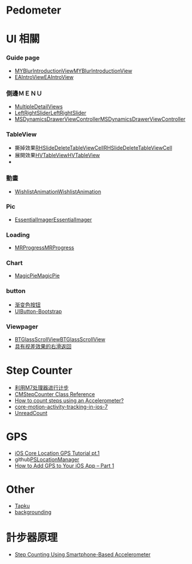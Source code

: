 Pedometer
========

# UI 相關
### Guide page
 * [MYBlurIntroductionViewMYBlurIntroductionView](http://code4app.com/ios/MYBlurIntroductionView/526cba166803fa0739000000)
 * [EAIntroViewEAIntroView](http://code4app.com/ios/EAIntroView/5263596b6803fa7164000001)
### 側邊ＭＥＮＵ
 * [MultipleDetailViews](https://github.com/yume190/IOS-Sample-Code-Description/tree/master/MultipleDetailViews)
 * [LeftRightSliderLeftRightSlider](http://code4app.com/ios/LeftRightSlider/5298cf56cb7e843b688b45cc)
 * [MSDynamicsDrawerViewControllerMSDynamicsDrawerViewController](http://code4app.com/ios/MSDynamicsDrawerViewController/5296cbaacb7e849f368b52b4)
### TableView
 * 撕掉效果[RHSlideDeleteTableViewCellRHSlideDeleteTableViewCell](http://code4app.com/ios/RHSlideDeleteTableViewCell/531425b1933bf0d13e8b587b)
 * 展開效果[HVTableViewHVTableView](http://code4app.com/ios/HVTableView/52a7ddaccb7e84d50d8b6250)
 * []()
### 動畫
 * [WishlistAnimationWishlistAnimation](http://code4app.com/ios/WishlistAnimation/531351b7933bf0d23e8b577d)
### Pic
 * [EssentialImagerEssentialImager](http://code4app.com/ios/EssentialImager/527cb3596803fa4e50000000)
### Loading
 * [MRProgressMRProgress](http://code4app.com/ios/MRProgress/527a5de56803fa071d000000)
### Chart
 * [MagicPieMagicPie](http://code4app.com/ios/MagicPie/52df3b73cb7e84843c8b6a9f)
### button
  * [渐变色按钮](http://code4app.com/ios/%E6%B8%90%E5%8F%98%E8%89%B2%E6%8C%89%E9%92%AE/52d5e3d8cb7e84bd628b6a5c)
  * [UIButton-Bootstrap](http://code4app.com/ios/UIButton-Bootstrap/52635e8c6803fa576b000000)
### Viewpager
 * [BTGlassScrollViewBTGlassScrollView](http://code4app.com/ios/BTGlassScrollView/529f406ecb7e84af0b8b53d5)
 * [具有视差效果的右滑返回](http://code4app.com/ios/%E5%85%B7%E6%9C%89%E8%A7%86%E5%B7%AE%E6%95%88%E6%9E%9C%E7%9A%84%E5%8F%B3%E6%BB%91%E8%BF%94%E5%9B%9E/529c58cacb7e84a70f8b4d00)


# Step Counter
 * [利用M7处理器进行计步](http://code4app.com/ios/%E5%88%A9%E7%94%A8M7%E5%A4%84%E7%90%86%E5%99%A8%E8%BF%9B%E8%A1%8C%E8%AE%A1%E6%AD%A5/52d88c7ccb7e841b568b531b)
 * [CMStepCounter Class Reference](https://developer.apple.com/library/ios/documentation/CoreMotion/Reference/CMStepCounter_class/Reference/Reference.html)
 * [How to count steps using an Accelerometer?](http://stackoverflow.com/questions/8310250/how-to-count-steps-using-an-accelerometer)
 * [core-motion-activity-tracking-in-ios-7](http://www.doubleencore.com/2013/09/core-motion-activity-tracking-in-ios-7/)
 * [UnreadCount](https://github.com/tominsam/UnreadCount-iOS)

# GPS
 * [iOS Core Location GPS Tutorial pt.1](http://www.vellios.com/2010/08/16/core-location-gps-tutorial/)
 * github[PSLocationManager](https://github.com/perspecdev/PSLocationManager)
 * [How to Add GPS to Your iOS App – Part 1](http://www.icodeblog.com/2012/06/04/how-to-add-gps-to-your-ios-app-part-1/)

# Other
 * [Tapku](http://iosdevelopertips.com/open-source/ios-open-source-tapku.html?utm_source=feedburner&utm_medium=feed&utm_campaign=Feed%253A%2BIphoneDeveloperTips%2B%2528iOS%2BDeveloper%2BTips%2529)
 * [backgrounding](http://www.raywenderlich.com/29948/backgrounding-for-ios)

# 計步器原理
 * [Step Counting Using Smartphone-Based
Accelerometer
](http://www.enggjournals.com/ijcse/doc/IJCSE12-04-05-266.pdf)

